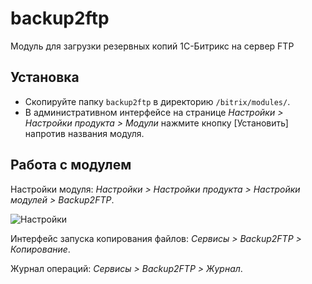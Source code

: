 # backup2ftp
Модуль для загрузки резервных копий 1С-Битрикс на сервер FTP

## Установка
* Скопируйте папку `backup2ftp` в директорию `/bitrix/modules/`.
* В административном интерфейсе на странице _Настройки > Настройки продукта > Модули_ нажмите кнопку [Установить] напротив названия модуля.

## Работа с модулем
Настройки модуля: _Настройки > Настройки продукта > Настройки модулей > Backup2FTP_.

![Настройки](http://belikov.net/static/backup2ftp/settings.png "Настройки модуля")

Интерфейс запуска копирования файлов: _Сервисы > Backup2FTP > Копирование_.

Журнал операций: _Сервисы > Backup2FTP > Журнал_.
